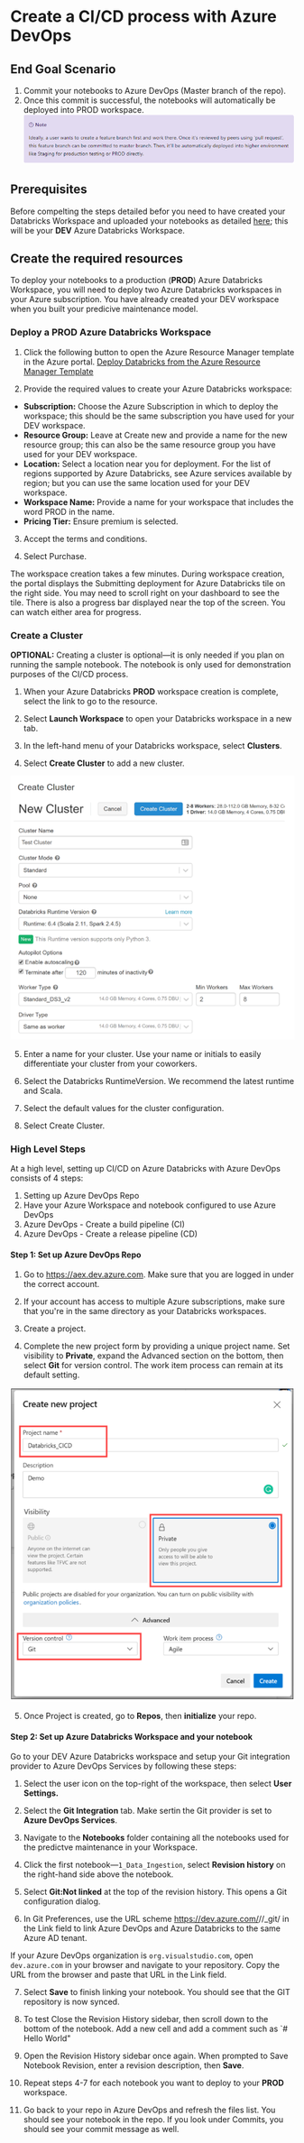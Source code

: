 # Create a CI/CD process with Azure DevOps

## End Goal Scenario

1) Commit your notebooks to Azure DevOps (Master branch of the repo).
2) Once this commit is successful, the notebooks will automatically be deployed into PROD workspace.
![](https://github.com/felicity-borg/BatchSparkScoringPredictiveMaintenance/blob/master/images/ProdNote.PNG)


## Prerequisites
Before compelting the steps detailed befor you need to have created your Databricks Workspace and uploaded your notebooks as detailed [here](https://github.com/felicity-borg/BatchSparkScoringPredictiveMaintenance/blob/master/README.md); this will be your **DEV** Azure Databricks Workspace. 

## Create the required resources

To deploy your notebooks to a production (**PROD**) Azure Databricks Workspace, you will need to deploy two Azure Databricks workspaces in your Azure subscription. You have already created your DEV workspace when you built your predicive maintenance model.

### Deploy a PROD Azure Databricks Workspace

1. Click the following button to open the Azure Resource Manager template in the Azure portal. [Deploy Databricks from the Azure Resource Manager Template](https://portal.azure.com/#create/Microsoft.Template/uri/https%3A%2F%2Fraw.githubusercontent.com%2FAzure%2Fazure-quickstart-templates%2Fmaster%2F101-databricks-workspace%2Fazuredeploy.json)

2. Provide the required values to create your Azure Databricks workspace:

* **Subscription:** Choose the Azure Subscription in which to deploy the workspace; this should be the same subscription you have used for your DEV workspace. 
* **Resource Group:** Leave at Create new and provide a name for the new resource group; this can also be the same resource group you have used for your DEV workspace.
* **Location:** Select a location near you for deployment. For the list of regions supported by Azure Databricks, see Azure services available by region; but you can use the same location used for your DEV workspace. 
* **Workspace Name:** Provide a name for your workspace that includes the word PROD in the name.
* **Pricing Tier:** Ensure premium is selected.

3. Accept the terms and conditions.

4. Select Purchase.

The workspace creation takes a few minutes. During workspace creation, the portal displays the Submitting deployment for Azure Databricks tile on the right side. You may need to scroll right on your dashboard to see the tile. There is also a progress bar displayed near the top of the screen. You can watch either area for progress.


### Create a Cluster

**OPTIONAL:** Creating a cluster is optional—it is only needed if you plan on running the sample notebook. The notebook is only used for demonstration purposes of the CI/CD process.

1. When your Azure Databricks **PROD** workspace creation is complete, select the link to go to the resource.

2. Select **Launch Workspace** to open your Databricks workspace in a new tab.

3. In the left-hand menu of your Databricks workspace, select **Clusters**.

4. Select **Create Cluster** to add a new cluster.

![](https://github.com/felicity-borg/BatchSparkScoringPredictiveMaintenance/blob/master/images/CreateCluster.PNG)

5. Enter a name for your cluster. Use your name or initials to easily differentiate your cluster from your coworkers.

6. Select the Databricks RuntimeVersion. We recommend the latest runtime and Scala.

7. Select the default values for the cluster configuration.

8. Select Create Cluster.

### High Level Steps

At a high level, setting up CI/CD on Azure Databricks with Azure DevOps consists of 4 steps:

1. Setting up Azure DevOps Repo
2. Have your Azure Workspace and notebook configured to use Azure DevOps
3. Azure DevOps - Create a build pipeline (CI)
4. Azure DevOps - Create a release pipeline (CD)


#### Step 1: Set up Azure DevOps Repo

1. Go to https://aex.dev.azure.com. Make sure that you are logged in under the correct account.

2. If your account has access to multiple Azure subscriptions, make sure that you're in the same directory as your Databricks workspaces.

3. Create a project.

4. Complete the new project form by providing a unique project name. Set visibility to **Private**, expand the Advanced section on the bottom, then select **Git** for version control. The work item process can remain at its default setting.

![](https://github.com/felicity-borg/BatchSparkScoringPredictiveMaintenance/blob/master/images/NewProject.PNG)

5. Once Project is created, go to **Repos**, then **initialize** your repo. 

[](https://github.com/felicity-borg/BatchSparkScoringPredictiveMaintenance/blob/master/images/InitializeRepo.PNG)

#### Step 2: Set up Azure Databricks Workspace and your notebook

Go to your DEV Azure Databricks workspace and setup your Git integration provider to Azure DevOps Services by following these steps:

1. Select the user icon on the top-right of the workspace, then select **User Settings.**


[](https://github.com/felicity-borg/BatchSparkScoringPredictiveMaintenance/blob/master/images/UserSettings.PNG)

2. Select the **Git Integration** tab. Make sertin the Git provider is set to **Azure DevOps Services**.

[](https://github.com/felicity-borg/BatchSparkScoringPredictiveMaintenance/blob/master/images/GitIntegration.PNG)


3. Navigate to the **Notebooks** folder containing all the notebooks used for the predictve maintenance in your Workspace. 

[](https://github.com/felicity-borg/BatchSparkScoringPredictiveMaintenance/blob/master/images/NotebooksDir.PNG)

4. Click the first notebook—`1_Data_Ingestion`, select **Revision history** on the right-hand side above the notebook.

[](https://github.com/felicity-borg/BatchSparkScoringPredictiveMaintenance/blob/master/images/RevisionHistory.PNG)

5. Select **Git:Not linked** at the top of the revision history. This opens a Git configuration dialog. 

[](https://github.com/felicity-borg/BatchSparkScoringPredictiveMaintenance/blob/master/images/NotLinked.PNG)

6. In Git Preferences, use the URL scheme https://dev.azure.com/<myOrg>/<myProject>/_git/<myRepo> in the Link field to link Azure DevOps and Azure Databricks to the same Azure AD tenant.
  
[](https://github.com/felicity-borg/BatchSparkScoringPredictiveMaintenance/blob/master/images/GitPreferences.PNG)

If your Azure DevOps organization is `org.visualstudio.com`, open `dev.azure.com` in your browser and navigate to your repository. Copy the URL from the browser and paste that URL in the Link field.

[](https://github.com/felicity-borg/BatchSparkScoringPredictiveMaintenance/blob/master/images/FormatURL.PNG)

7. Select **Save** to finish linking your notebook. You should see that the GIT repository is now synced. 

8. To test Close the Revision History sidebar, then scroll down to the bottom of the notebook. Add a new cell and add a comment such as `# Hello World"

9. Open the Revision History sidebar once again. When prompted to Save Notebook Revision, enter a revision description, then **Save**.

[](https://github.com/felicity-borg/BatchSparkScoringPredictiveMaintenance/blob/master/images/SaveNotebookRevision.PNG)

10. Repeat steps 4-7 for each notebook you want to deploy to your **PROD** workspace.

11. Go back to your repo in Azure DevOps and refresh the files list. You should see your notebook in the repo. If you look under Commits, you should see your commit message as well. 

[](https://github.com/felicity-borg/BatchSparkScoringPredictiveMaintenance/blob/master/images/notebookRepo.PNG)


